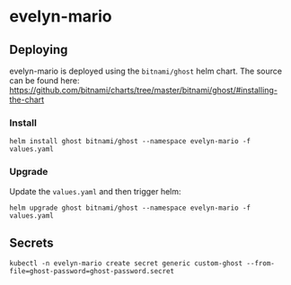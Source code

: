 # evelyn-mario

## Deploying

evelyn-mario is deployed using the `bitnami/ghost` helm chart. The source can be found here: https://github.com/bitnami/charts/tree/master/bitnami/ghost/#installing-the-chart

### Install

```
helm install ghost bitnami/ghost --namespace evelyn-mario -f values.yaml
```

### Upgrade

Update the `values.yaml` and then trigger helm:

```
helm upgrade ghost bitnami/ghost --namespace evelyn-mario -f values.yaml
```

## Secrets

```
kubectl -n evelyn-mario create secret generic custom-ghost --from-file=ghost-password=ghost-password.secret
```
